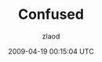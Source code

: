 ---
title: 'Confused'
posts: 12
hash: 'hwhiec07'
author: 'zlaod'
date: 2009-04-19 00:15:04 UTC
sources:
  - https://tokipona.yahoogroups.narkive.com/hwhiec07
---